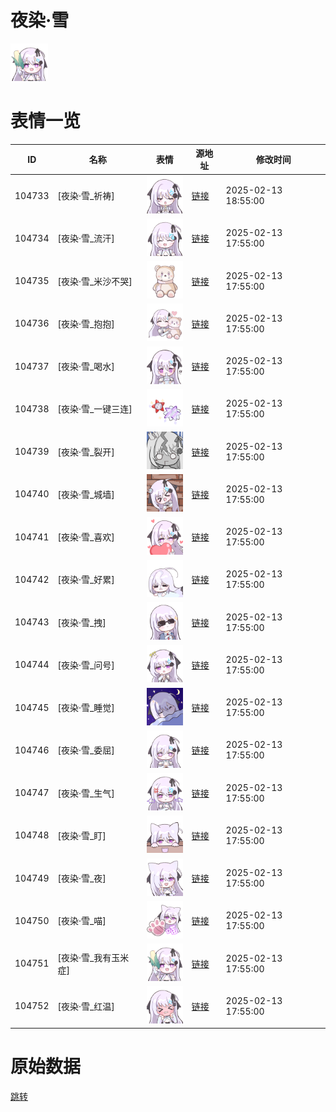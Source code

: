 # 夜染·雪

<img src="./cover.png" height="60" alt="cover" />

# 表情一览

|ID|名称|表情|源地址|修改时间|
|----|----|----|----|----|
|104733|[夜染·雪_祈祷]|<img src="./pic/104733_%5B夜染·雪_祈祷%5D.png" height="60" alt="祈祷"/>|[链接](https://i0.hdslb.com/bfs/garb/552a0bd157853580c5f3c2161487909b3aa1b0b8.png)|2025-02-13 18:55:00|
|104734|[夜染·雪_流汗]|<img src="./pic/104734_%5B夜染·雪_流汗%5D.png" height="60" alt="流汗"/>|[链接](https://i0.hdslb.com/bfs/garb/eaf638a2d2e38fc08b661006bab35c4842db8e18.png)|2025-02-13 17:55:00|
|104735|[夜染·雪_米沙不哭]|<img src="./pic/104735_%5B夜染·雪_米沙不哭%5D.png" height="60" alt="米沙不哭"/>|[链接](https://i0.hdslb.com/bfs/garb/d236d701148ac2b5def9650669373c1adc414445.png)|2025-02-13 17:55:00|
|104736|[夜染·雪_抱抱]|<img src="./pic/104736_%5B夜染·雪_抱抱%5D.png" height="60" alt="抱抱"/>|[链接](https://i0.hdslb.com/bfs/garb/ce8b74a8188fec3357792577c4b03f4ea91db5b5.png)|2025-02-13 17:55:00|
|104737|[夜染·雪_喝水]|<img src="./pic/104737_%5B夜染·雪_喝水%5D.png" height="60" alt="喝水"/>|[链接](https://i0.hdslb.com/bfs/garb/ee31e693024ee3c3151d34a64343636cf71e971a.png)|2025-02-13 17:55:00|
|104738|[夜染·雪_一键三连]|<img src="./pic/104738_%5B夜染·雪_一键三连%5D.png" height="60" alt="一键三连"/>|[链接](https://i0.hdslb.com/bfs/garb/c0146e03480e5d72f4f75dc653e2594ea75d48ea.png)|2025-02-13 17:55:00|
|104739|[夜染·雪_裂开]|<img src="./pic/104739_%5B夜染·雪_裂开%5D.png" height="60" alt="裂开"/>|[链接](https://i0.hdslb.com/bfs/garb/607c73c0845995474b0fae10af30e1bbdab1a73f.png)|2025-02-13 17:55:00|
|104740|[夜染·雪_城墙]|<img src="./pic/104740_%5B夜染·雪_城墙%5D.png" height="60" alt="城墙"/>|[链接](https://i0.hdslb.com/bfs/garb/68dc915179f8991a6abfc339bd63e3febd448fa5.png)|2025-02-13 17:55:00|
|104741|[夜染·雪_喜欢]|<img src="./pic/104741_%5B夜染·雪_喜欢%5D.png" height="60" alt="喜欢"/>|[链接](https://i0.hdslb.com/bfs/garb/9c740225187795587fd14fd687a52c9d1002264b.png)|2025-02-13 17:55:00|
|104742|[夜染·雪_好累]|<img src="./pic/104742_%5B夜染·雪_好累%5D.png" height="60" alt="好累"/>|[链接](https://i0.hdslb.com/bfs/garb/06c3bca6b23a2c05f8b06639de704e28f3440af5.png)|2025-02-13 17:55:00|
|104743|[夜染·雪_拽]|<img src="./pic/104743_%5B夜染·雪_拽%5D.png" height="60" alt="拽"/>|[链接](https://i0.hdslb.com/bfs/garb/966fb94fa6087b876b06dee7eec02b6da2ca82a2.png)|2025-02-13 17:55:00|
|104744|[夜染·雪_问号]|<img src="./pic/104744_%5B夜染·雪_问号%5D.png" height="60" alt="问号"/>|[链接](https://i0.hdslb.com/bfs/garb/9efada66e01901a1bc630624862d354f046e0f9f.png)|2025-02-13 17:55:00|
|104745|[夜染·雪_睡觉]|<img src="./pic/104745_%5B夜染·雪_睡觉%5D.png" height="60" alt="睡觉"/>|[链接](https://i0.hdslb.com/bfs/garb/3a9a06bea3f69414ce2cf943442063db62fbc230.png)|2025-02-13 17:55:00|
|104746|[夜染·雪_委屈]|<img src="./pic/104746_%5B夜染·雪_委屈%5D.png" height="60" alt="委屈"/>|[链接](https://i0.hdslb.com/bfs/garb/d552335af4d1a000522d184792a35b258cc9c85d.png)|2025-02-13 17:55:00|
|104747|[夜染·雪_生气]|<img src="./pic/104747_%5B夜染·雪_生气%5D.png" height="60" alt="生气"/>|[链接](https://i0.hdslb.com/bfs/garb/c61768f61a0691a0852fc7426dfaae25edbcd8be.png)|2025-02-13 17:55:00|
|104748|[夜染·雪_盯]|<img src="./pic/104748_%5B夜染·雪_盯%5D.png" height="60" alt="盯"/>|[链接](https://i0.hdslb.com/bfs/garb/a92b58a61ffe287d72e5c0d24de660832a8b0168.png)|2025-02-13 17:55:00|
|104749|[夜染·雪_夜]|<img src="./pic/104749_%5B夜染·雪_夜%5D.png" height="60" alt="夜"/>|[链接](https://i0.hdslb.com/bfs/garb/d553921a4376ff31653d54b239265608946af712.png)|2025-02-13 17:55:00|
|104750|[夜染·雪_喵]|<img src="./pic/104750_%5B夜染·雪_喵%5D.png" height="60" alt="喵"/>|[链接](https://i0.hdslb.com/bfs/garb/98be3d34b8556e31edcef25749c8980be715bfb9.png)|2025-02-13 17:55:00|
|104751|[夜染·雪_我有玉米症]|<img src="./pic/104751_%5B夜染·雪_我有玉米症%5D.png" height="60" alt="我有玉米症"/>|[链接](https://i0.hdslb.com/bfs/garb/3f8e9d122271a9d41fcb70e15fac4c515acb6895.png)|2025-02-13 17:55:00|
|104752|[夜染·雪_红温]|<img src="./pic/104752_%5B夜染·雪_红温%5D.png" height="60" alt="红温"/>|[链接](https://i0.hdslb.com/bfs/garb/bedd72fafa5009a9b24c18a669b50bd2283446f3.png)|2025-02-13 17:55:00|

# 原始数据

[跳转](./raw.json)

